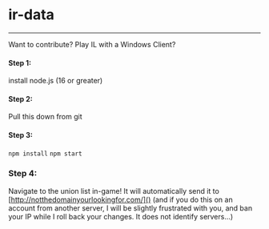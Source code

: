 # ir-data
---
Want to contribute? Play IL with a Windows Client?

#### Step 1:
install node.js (16 or greater)
#### Step 2: 
Pull this down from git
#### Step 3:
```npm install```
```npm start```
### Step 4:
Navigate to the union list in-game! It will automatically send it to [http://notthedomainyourlookingfor.com/]()
(and if you do this on an account from another server, I will be slightly frustrated with you, and ban your IP while I roll back your changes. It does not identify servers...)
